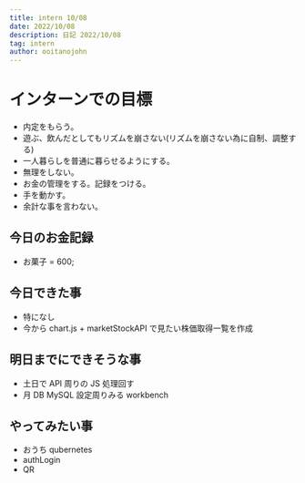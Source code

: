 ```yaml
---
title: intern 10/08
date: 2022/10/08
description: 日記 2022/10/08
tag: intern
author: ooitanojohn
---
```


# インターンでの目標

- 内定をもらう。
- 遊ぶ、飲んだとしてもリズムを崩さない(リズムを崩さない為に自制、調整する)
- 一人暮らしを普通に暮らせるようにする。
- 無理をしない。
- お金の管理をする。記録をつける。
- 手を動かす。
- 余計な事を言わない。

## 今日のお金記録

- お菓子 = 600;

## 今日できた事

- 特になし
- 今から chart.js + marketStockAPI で見たい株価取得一覧を作成

## 明日までにできそうな事

- 土日で API 周りの JS 処理回す
- 月 DB MySQL 設定周りみる workbench

## やってみたい事

- おうち qubernetes
- authLogin
- QR
